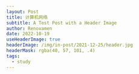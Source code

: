 ```yaml
---
layout: Post
title: 计算机网络
subtitle: A Test Post with a Header Image
author: Renovamen
date: 2022-10-19
useHeaderImage: true
headerImage: /img/in-post/2021-12-25/header.jpg
headerMask: rgba(40, 57, 101, .4)
tags:
  - study
---
```


<!-- more -->

